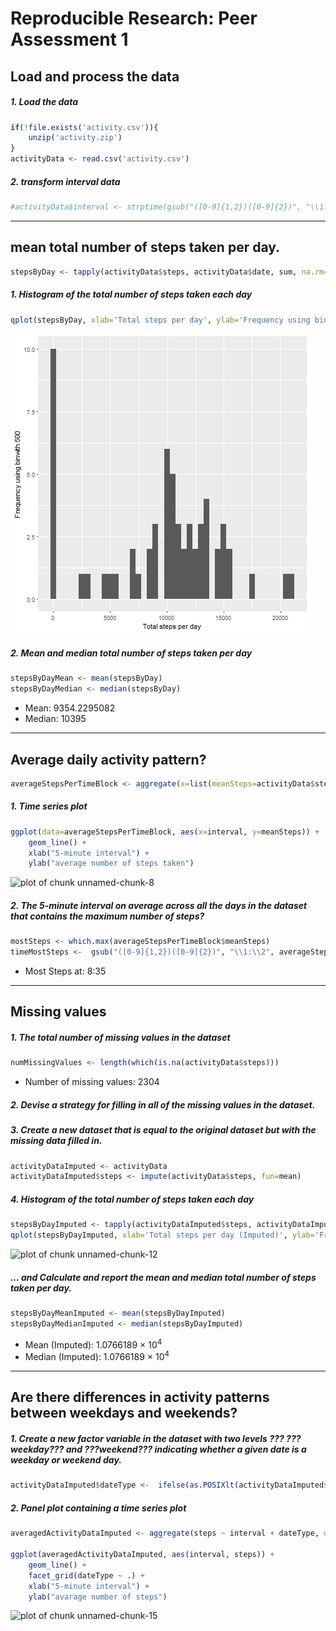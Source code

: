
# Reproducible Research: Peer Assessment 1



## Load and process the data
##### 1. Load the data 





```r
if(!file.exists('activity.csv')){
    unzip('activity.zip')
}
activityData <- read.csv('activity.csv')
```
##### 2. transform interval data


```r
#activityData$interval <- strptime(gsub("([0-9]{1,2})([0-9]{2})", "\\1:\\2", activityData$interval), format='%H:%M')
```

-----

## mean total number of steps taken per day.


```r
stepsByDay <- tapply(activityData$steps, activityData$date, sum, na.rm=TRUE)
```

##### 1. Histogram of the total number of steps taken each day


```r
qplot(stepsByDay, xlab='Total steps per day', ylab='Frequency using binwith 500', binwidth=500)
```

![plot of totalstepsperday](figure/totalstepsperday.png)



##### 2. Mean and median total number of steps taken per day


```r
stepsByDayMean <- mean(stepsByDay)
stepsByDayMedian <- median(stepsByDay)
```
* Mean: 9354.2295082 
* Median: 10395

-----

## Average daily activity pattern?


```r
averageStepsPerTimeBlock <- aggregate(x=list(meanSteps=activityData$steps), by=list(interval=activityData$interval), FUN=mean, na.rm=TRUE)
```

##### 1. Time series plot


```r
ggplot(data=averageStepsPerTimeBlock, aes(x=interval, y=meanSteps)) +
    geom_line() +
    xlab("5-minute interval") +
    ylab("average number of steps taken") 
```

![plot of chunk unnamed-chunk-8](figure/unnamed-chunk-8-1.png)
##### 2. The 5-minute interval on average across all the days in the dataset that contains the maximum number of steps?


```r
mostSteps <- which.max(averageStepsPerTimeBlock$meanSteps)
timeMostSteps <-  gsub("([0-9]{1,2})([0-9]{2})", "\\1:\\2", averageStepsPerTimeBlock[mostSteps,'interval'])
```

* Most Steps at: 8:35

----

## Missing values
##### 1. The total number of missing values in the dataset 


```r
numMissingValues <- length(which(is.na(activityData$steps)))
```

* Number of missing values: 2304

##### 2. Devise a strategy for filling in all of the missing values in the dataset.
##### 3. Create a new dataset that is equal to the original dataset but with the missing data filled in.


```r
activityDataImputed <- activityData
activityDataImputed$steps <- impute(activityData$steps, fun=mean)
```


##### 4. Histogram of the total number of steps taken each day 


```r
stepsByDayImputed <- tapply(activityDataImputed$steps, activityDataImputed$date, sum)
qplot(stepsByDayImputed, xlab='Total steps per day (Imputed)', ylab='Frequency using binwith 500', binwidth=500)
```

![plot of chunk unnamed-chunk-12](figure/unnamed-chunk-12-1.png)


 

##### ... and Calculate and report the mean and median total number of steps taken per day. 


```r
stepsByDayMeanImputed <- mean(stepsByDayImputed)
stepsByDayMedianImputed <- median(stepsByDayImputed)
```
* Mean (Imputed): 1.0766189 &times; 10<sup>4</sup>
* Median (Imputed):  1.0766189 &times; 10<sup>4</sup>


----

## Are there differences in activity patterns between weekdays and weekends?
##### 1. Create a new factor variable in the dataset with two levels ??? ???weekday??? and ???weekend??? indicating whether a given date is a weekday or weekend day.



```r
activityDataImputed$dateType <-  ifelse(as.POSIXlt(activityDataImputed$date)$wday %in% c(0,6), 'weekend', 'weekday')
```

##### 2. Panel plot containing a time series plot



```r
averagedActivityDataImputed <- aggregate(steps ~ interval + dateType, data=activityDataImputed, mean)

ggplot(averagedActivityDataImputed, aes(interval, steps)) + 
    geom_line() + 
    facet_grid(dateType ~ .) +
    xlab("5-minute interval") + 
    ylab("avarage number of steps")
```

![plot of chunk unnamed-chunk-15](figure/unnamed-chunk-15-1.png)
